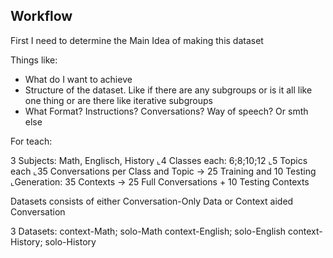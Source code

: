 
## Workflow

First I need to determine the Main Idea of making this dataset

Things like:
- What do I want to achieve
- Structure of the dataset. Like if there are any subgroups or is it all like one thing or are there like iterative subgroups
- What Format? Instructions? Conversations? Way of speech? Or smth else

For teach:

3 Subjects: Math, Englisch, History
    ⌞4 Classes each: 6;8;10;12 
        ⌞5 Topics each
            ⌞35 Conversations per Class and Topic -> 25 Training and 10 Testing 
                ⌞Generation: 35 Contexts -> 25 Full Conversations + 10 Testing Contexts

Datasets consists of either Conversation-Only Data or Context aided Conversation

3 Datasets: 
    context-Math; solo-Math
    context-English; solo-English
    context-History; solo-History


   
